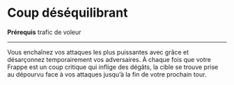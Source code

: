 # Coup déséquilibrant

<p><strong>Prérequis</strong> trafic de voleur</p>
<hr>
<p>Vous enchaînez vos attaques les plus puissantes avec grâce et désarçonnez temporairement vos adversaires. À chaque fois que votre Frappe est un coup critique qui inflige des dégâts, la cible se trouve prise au dépourvu face à vos attaques jusqu’à la fin de votre prochain tour.</p>